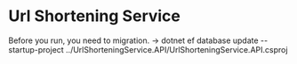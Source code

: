 # Url Shortening Service

Before you run, you need to migration.
  -> dotnet ef database update  --startup-project ../UrlShorteningService.API/UrlShorteningService.API.csproj
  
